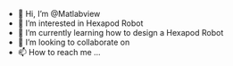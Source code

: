 - 👋 Hi, I’m @Matlabview
- 👀 I’m interested in Hexapod Robot
- 🌱 I’m currently learning how to design a Hexapod Robot
- 💞️ I’m looking to collaborate on 
- 📫 How to reach me ...

<!---
Matlabview/Matlabview is a ✨ special ✨ repository because its `README.md` (this file) appears on your GitHub profile.
You can click the Preview link to take a look at your changes.
--->
